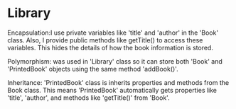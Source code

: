  # Library
 Encapsulation:I use private variables like 'title' and 'author' in the 'Book' class. Also, I provide public methods like getTitle() to access these variables. This hides the details of how the book information is stored.

 Polymorphism: was used in 'Library' class so it can store both 'Book' and 'PrintedBook' objects using the same method 'addBook()'.

 Inheritance: 'PrintedBook' class is inherits properties and methods from the Book class. This means 'PrintedBook' automatically gets properties like 'title', 'author', and methods like 'getTitle()' from 'Book'.
